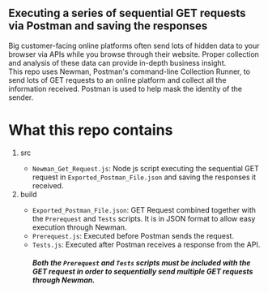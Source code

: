 ## Executing a series of sequential GET requests via Postman and saving the responses
Big customer-facing online platforms often send lots of hidden data to your browser via APIs while you browse through their website. Proper collection and analysis of these data can provide in-depth business insight.
<br>
This repo uses Newman, Postman's command-line Collection Runner, to send lots of GET requests to an online platform and collect all the information received. Postman is used to help mask the identity of the sender.

# What this repo contains
<ol>
<li>src</li>
<ul><li> <code>Newman_Get_Request.js</code>: Node js script executing the sequential GET request in <code>Exported_Postman_File.json</code> and saving the responses it received.</li></ul>
<li>build</li>
<ul>
<li> <code>Exported_Postman_File.json</code>: GET Request combined together with the <code>Prerequest</code> and <code>Tests</code> scripts. It is in JSON format to allow easy execution through Newman.</li>
<li> <code>Prerequest.js</code>: Executed before Postman sends the request.</li>
<li> <code>Tests.js</code>: Executed after Postman receives a response from the API.</li>
<h5> Both the <code>Prerequest</code> and <code>Tests</code> scripts must be included with the GET request in order to sequentially send multiple GET requests through Newman. </h3>
</ul>
</ol>
